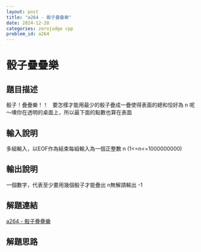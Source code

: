 ```yaml
---
layout: post
title: "a264 - 骰子疊疊樂"
date: 2024-12-20
categories: zerojudge cpp
problem_id: a264
---
```


# 骰子疊疊樂

## 題目描述

骰子！疊疊樂！！   要怎樣才能用最少的骰子疊成一疊使得表面的總和恰好為 n 呢 ～噢你在透明的桌面上，所以最下面的點數也算在表面

## 輸入說明

多組輸入，以EOF作為結束每組輸入為一個正整數 n (1<=n<=1000000000)

## 輸出說明

一個數字，代表至少要用幾個骰子才能疊出 n無解請輸出 -1

## 解題連結

[a264 - 骰子疊疊樂](https://zerojudge.tw/ShowProblem?problemid=a264)

## 解題思路

